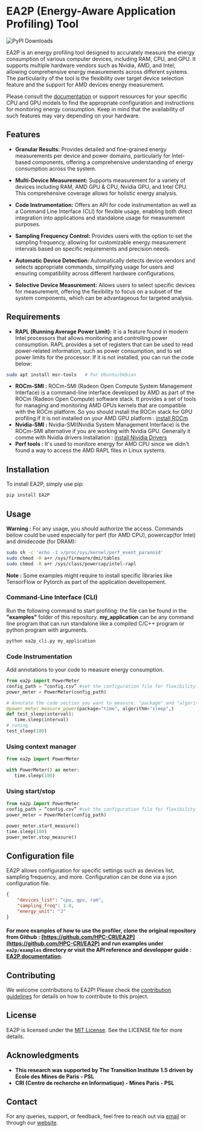# EA2P (Energy-Aware Application Profiling) Tool
![PyPI Downloads](https://img.shields.io/pypi/dm/EA2P?color=brightgreen&label=PyPI%20downloads&logo=pypi&logoColor=yellow)

EA2P is an energy profiling tool designed to accurately measure the energy consumption of various computer devices, including RAM, CPU, and GPU. It supports multiple hardware vendors such as Nvidia, AMD, and Intel, allowing comprehensive energy measurements across different systems. The particularity of the tool is the flexibility over target device selection feature and the support for AMD devices energy measurement.  

Please consult the [documentation](https://hpc-cri.github.io/EA2P/) or support resources for your specific CPU and GPU models to find the appropriate configuration and instructions for monitoring energy consumption. Keep in mind that the availability of such features may vary depending on your hardware.

## Features

- **Granular Results:** Provides detailed and fine-grained energy measurements per device and power domains, particularly for Intel-based components, offering a comprehensive understanding of energy consumption across the system.

- **Multi-Device Measurement:** Supports measurement for a variety of devices including RAM, AMD GPU & CPU, Nvidia GPU, and Intel CPU. This comprehensive coverage allows for holistic energy analysis.

- **Code Instrumentation:** Offers an API for code instrumentation as well as a Command Line Interface (CLI) for flexible usage, enabling both direct integration into applications and standalone usage for measurement purposes.

- **Sampling Frequency Control:** Provides users with the option to set the sampling frequency, allowing for customizable energy measurement intervals based on specific requirements and precision needs.

- **Automatic Device Detection:** Automatically detects device vendors and selects appropriate commands, simplifying usage for users and ensuring compatibility across different hardware configurations.

- **Selective Device Measurement:** Allows users to select specific devices for measurement, offering the flexibility to focus on a subset of the system components, which can be advantageous for targeted analysis.

## Requirements
- **RAPL (Running Average Power Limit):** it is a feature found in modern Intel processors that allows monitoring and controlling power consumption. RAPL provides a set of registers that can be used to read power-related information, such as power consumption, and to set power limits for the processor. If it is not installed, you can run the code below:
```bash
sudo apt install msr-tools   # For Ubuntu/Debian
```
- **ROCm-SMI :** ROCm-SMI (Radeon Open Compute System Management Interface) is a command-line interface developed by AMD as part of the ROCm (Radeon Open Compute) software stack. It provides a set of tools for managing and monitoring AMD GPUs kernels that are compatible with the ROCm platform. So you should install the ROCm stack for GPU profiling if it is not installed on your AMD GPU platform : [install ROCm](https://rocm.docs.amd.com/projects/install-on-linux/en/latest/tutorial/install-overview.html)
- **Nvidia-SMI :** Nvidia-SMI(Nvidia System Management Interface) is the ROCm-SMI alternative if you are working with Nvidia GPU. Generally it comme with Nvidia drivers installation : [install Nividia Drivers](https://docs.nvidia.com/cuda/cuda-installation-guide-linux/index.html#driver-installation)
- **Perf tools :** It's used to monitore energy for AMD CPU since we didn't found a way to access the AMD RAPL files in Linux systems.


## Installation

To install EA2P, simply use pip:

```bash
pip install EA2P
```
## Usage

**Warning :** For any usage, you should authorize the access. Commands bellow could be used especially for perf (for AMD CPU), powercap(for Intel) and dmidecode (for DRAM):
```bash
sudo sh -c 'echo -1 >/proc/sys/kernel/perf_event_paranoid'
sudo chmod -R a+r /sys/firmware/dmi/tables
sudo chmod -R a+r /sys/class/powercap/intel-rapl
```

**Note :** Some examples might require to install specific libraries like TensorFlow or Pytorch as part of the application devellopement.

### Command-Line Interface (CLI)

Run the following command to start profiling: the file can be found in the **"examples"** folder of this repository. **my_application** can be any command line program that can run standalone like a compiled C/C++ program or python program with arguments.

```bash
python ea2p_cli.py my_application
```

### Code Instrumentation

Add annotations to your code to measure energy consumption. 
```python
from ea2p import PowerMeter
config_path = “config.csv” #set the configuration file for flexibility
power_meter = PowerMeter(config_path)

# Annotate the code section you want to measure. "package" and "algorithm" params are required. 
@power_meter.measure_power(package="time", algorithm="sleep",)
def test_sleep(interval):
   time.sleep(interval)
# runing
test_sleep(180) 		
```

### Using context manager

```python
from ea2p import PowerMeter

with PowerMeter() as meter:
   time.sleep(180)		
```

### Using start/stop

```python
from ea2p import PowerMeter
config_path = “config.csv” #set the configuration file for flexibility
power_meter = PowerMeter(config_path)

power_meter.start_measure()
time.sleep(180)
power_meter.stop_measure()		
```
## Configuration file

EA2P allows configuration for specific settings such as devices list, sampling frequency, and more. Configuration can be done via a json configuration file.
```json
{
    "devices_list": "cpu, gpu, ram",
    "sampling_freq": 1.0,
    "energy_unit": "J"
}
```

#### For more examples of how to use the profiler, clone the original repository from Github : [https://github.com/HPC-CRI/EA2P](https://github.com/HPC-CRI/EA2P) and run examples under `ea2p/examples` directory or visit the API reference and developper guide : [EA2P documentation](https://hpc-cri.github.io/EA2P/).


## Contributing

We welcome contributions to EA2P! Please check the [contribution guidelines]() for details on how to contribute to this project.

## License

EA2P is licensed under the [MIT License](https://chat.openai.com/c/link/to/license). See the LICENSE file for more details.

## Acknowledgments

-   **This research was supported by The Transition Institute 1.5 driven by École des Mines de Paris - PSL**
-   **CRI (Centre de recherche en Informatique) - Mines Paris - PSL**

## Contact

For any queries, support, or feedback, feel free to reach out via [email](roblex.nana_tchakoute@minesparis.psl.eu) or through our [website](https://hpc-cri.github.io/EA2P/).

